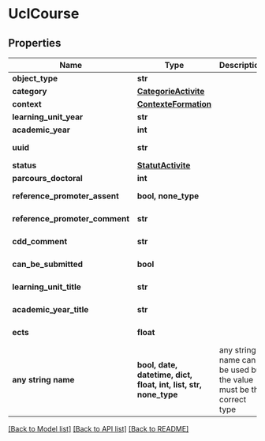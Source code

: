 # UclCourse


## Properties
Name | Type | Description | Notes
------------ | ------------- | ------------- | -------------
**object_type** | **str** |  | 
**category** | [**CategorieActivite**](CategorieActivite.md) |  | 
**context** | [**ContexteFormation**](ContexteFormation.md) |  | 
**learning_unit_year** | **str** |  | 
**academic_year** | **int** |  | 
**uuid** | **str** |  | [optional] [readonly] 
**status** | [**StatutActivite**](StatutActivite.md) |  | [optional] 
**parcours_doctoral** | **int** |  | [optional] 
**reference_promoter_assent** | **bool, none_type** |  | [optional] [readonly] 
**reference_promoter_comment** | **str** |  | [optional] [readonly] 
**cdd_comment** | **str** |  | [optional] [readonly] 
**can_be_submitted** | **bool** |  | [optional] [readonly] 
**learning_unit_title** | **str** |  | [optional] [readonly] 
**academic_year_title** | **str** |  | [optional] [readonly] 
**ects** | **float** |  | [optional] [readonly] 
**any string name** | **bool, date, datetime, dict, float, int, list, str, none_type** | any string name can be used but the value must be the correct type | [optional]

[[Back to Model list]](../README.md#documentation-for-models) [[Back to API list]](../README.md#documentation-for-api-endpoints) [[Back to README]](../README.md)


